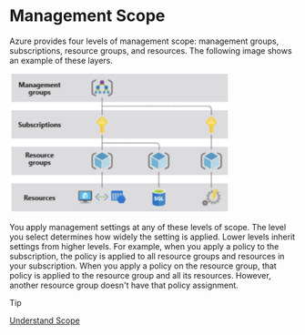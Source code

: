 # Management Scope

Azure provides four levels of management scope: management groups, subscriptions, resource groups, and resources. The following image shows an example of these layers.

<img src="./img/mgm_scope.png" alt="The four levels of scope in Azure: management groups, subscriptions, resource groups, and resources" width="385" height="245">

You apply management settings at any of these levels of scope. The level you select determines how widely the setting is applied. Lower levels inherit settings from higher levels. For example, when you apply a policy to the subscription, the policy is applied to all resource groups and resources in your subscription. When you apply a policy on the resource group, that policy is applied to the resource group and all its resources. However, another resource group doesn't have that policy assignment.

>[!TIP]
>[Understand Scope](https://learn.microsoft.com/en-us/azure/azure-resource-manager/management/overview#understand-scope)

